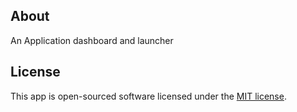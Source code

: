## About 

An Application dashboard and launcher

## License

This app is open-sourced software licensed under the [MIT license](https://opensource.org/licenses/MIT).
